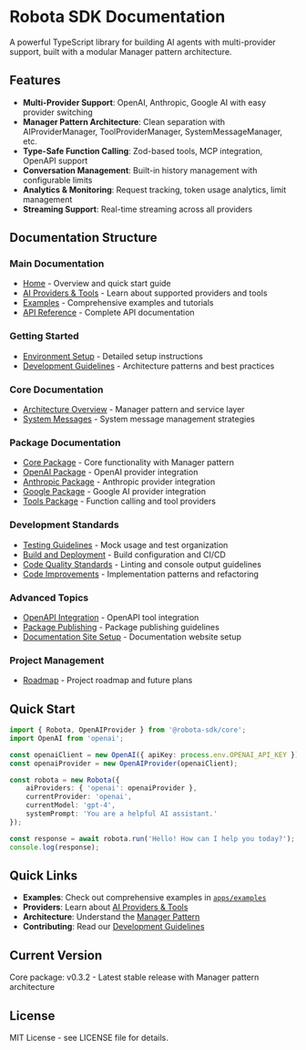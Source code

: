 # Robota SDK Documentation

A powerful TypeScript library for building AI agents with multi-provider support, built with a modular Manager pattern architecture.

## Features

- **Multi-Provider Support**: OpenAI, Anthropic, Google AI with easy provider switching
- **Manager Pattern Architecture**: Clean separation with AIProviderManager, ToolProviderManager, SystemMessageManager, etc.
- **Type-Safe Function Calling**: Zod-based tools, MCP integration, OpenAPI support
- **Conversation Management**: Built-in history management with configurable limits
- **Analytics & Monitoring**: Request tracking, token usage analytics, limit management
- **Streaming Support**: Real-time streaming across all providers

## Documentation Structure

### Main Documentation

- [Home](index.md) - Overview and quick start guide
- [AI Providers & Tools](providers.md) - Learn about supported providers and tools
- [Examples](examples/examples.md) - Comprehensive examples and tutorials
- [API Reference](api-reference.md) - Complete API documentation

### Getting Started

- [Environment Setup](environment-setup.md) - Detailed setup instructions
- [Development Guidelines](development-guidelines.md) - Architecture patterns and best practices

### Core Documentation

- [Architecture Overview](development-guidelines.md#architecture-patterns) - Manager pattern and service layer
- [System Messages](system-messages.md) - System message management strategies

### Package Documentation

- [Core Package](packages/core/README.md) - Core functionality with Manager pattern
- [OpenAI Package](packages/openai/README.md) - OpenAI provider integration
- [Anthropic Package](packages/anthropic/README.md) - Anthropic provider integration
- [Google Package](packages/google/README.md) - Google AI provider integration
- [Tools Package](packages/tools/README.md) - Function calling and tool providers

### Development Standards

- [Testing Guidelines](testing-guidelines.md) - Mock usage and test organization
- [Build and Deployment](build-and-deployment.md) - Build configuration and CI/CD
- [Code Quality Standards](code-quality-standards.md) - Linting and console output guidelines
- [Code Improvements](code-improvements.md) - Implementation patterns and refactoring

### Advanced Topics

- [OpenAPI Integration](openapi-integration.md) - OpenAPI tool integration
- [Package Publishing](package-publishing.md) - Package publishing guidelines
- [Documentation Site Setup](documentation-site-setup.md) - Documentation website setup

### Project Management

- [Roadmap](roadmap.md) - Project roadmap and future plans

## Quick Start

```typescript
import { Robota, OpenAIProvider } from '@robota-sdk/core';
import OpenAI from 'openai';

const openaiClient = new OpenAI({ apiKey: process.env.OPENAI_API_KEY });
const openaiProvider = new OpenAIProvider(openaiClient);

const robota = new Robota({
    aiProviders: { 'openai': openaiProvider },
    currentProvider: 'openai',
    currentModel: 'gpt-4',
    systemPrompt: 'You are a helpful AI assistant.'
});

const response = await robota.run('Hello! How can I help you today?');
console.log(response);
```

## Quick Links

- **Examples**: Check out comprehensive examples in [`apps/examples`](examples/examples.md)
- **Providers**: Learn about [AI Providers & Tools](providers.md)
- **Architecture**: Understand the [Manager Pattern](development-guidelines.md#architecture-patterns)
- **Contributing**: Read our [Development Guidelines](development-guidelines.md)

## Current Version

Core package: v0.3.2 - Latest stable release with Manager pattern architecture

## License

MIT License - see LICENSE file for details. 
